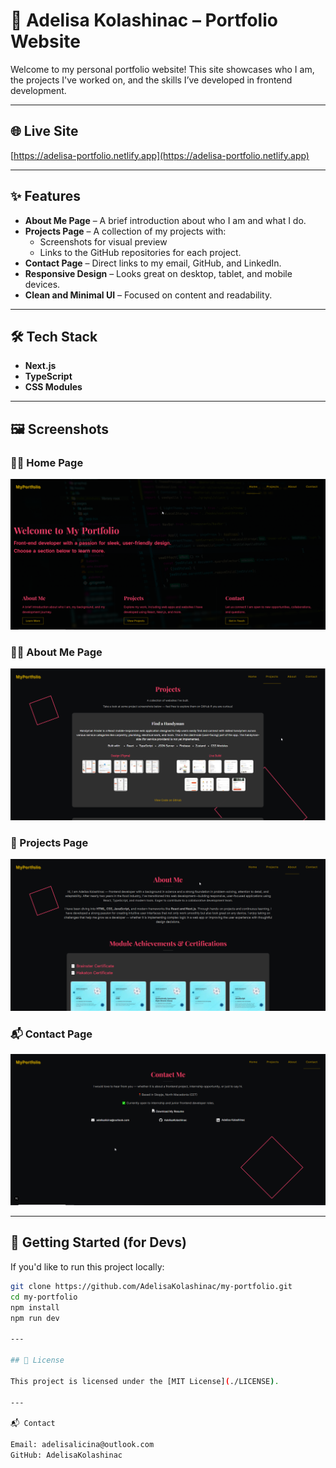 # 💼 Adelisa Kolashinac – Portfolio Website

Welcome to my personal portfolio website! This site showcases who I am, the projects I've worked on, and the skills I’ve developed in frontend development.

---

## 🌐 Live Site

[https://adelisa-portfolio.netlify.app](https://adelisa-portfolio.netlify.app)

---

## ✨ Features

- **About Me Page** – A brief introduction about who I am and what I do.
- **Projects Page** – A collection of my projects with:
  - Screenshots for visual preview  
  - Links to the GitHub repositories for each project.
- **Contact Page** – Direct links to my email, GitHub, and LinkedIn.
- **Responsive Design** – Looks great on desktop, tablet, and mobile devices.
- **Clean and Minimal UI** – Focused on content and readability.

---

## 🛠️ Tech Stack

- **Next.js**
- **TypeScript**
- **CSS Modules**

---

## 🖼️ Screenshots

### 🧑‍💻 Home Page
![Home Page](./public/screenshots/portfolio-sc-01.png)

### 🧑‍💻 About Me Page
![About Page](./public/screenshots/portfolio-sc-02.png)

### 📁 Projects Page
![Projects Page](./public/screenshots/portfolio-sc-03.png)

### 📬 Contact Page
![Contact Page](./public/screenshots/portfolio-sc-04.png)

---

## 🚀 Getting Started (for Devs)

If you'd like to run this project locally:

```bash
git clone https://github.com/AdelisaKolashinac/my-portfolio.git
cd my-portfolio
npm install
npm run dev

---

## 🔖 License

This project is licensed under the [MIT License](./LICENSE).

---

📬 Contact

Email: adelisalicina@outlook.com
GitHub: AdelisaKolashinac
